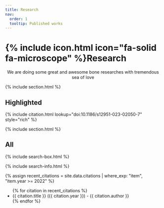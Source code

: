```yaml
---
title: Research
nav:
  order: 1
  tooltip: Published works
---
```


# {% include icon.html icon="fa-solid fa-microscope" %}Research

<p style="text-align:center;">
We are doing some great and awesome bone researches with tremendous sea of love
</p>

{% include section.html %}

## Highlighted

{% include citation.html lookup="doi:10.1186/s12951-023-02050-7"  style="rich" %}

{% include section.html %}

## All

{% include search-box.html %}

{% include search-info.html %}

{% assign recent_citations = site.data.citations | where_exp: "item", "item.year >= 2022" %}
<ul>
  {% for citation in recent_citations %}
    <li>{{ citation.title }} ({{ citation.year }}) - {{ citation.author }}</li>
  {% endfor %}
</ul>
